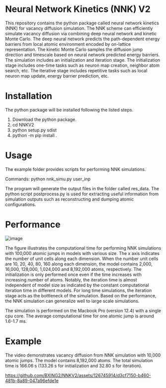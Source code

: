 # Neural Network Kinetics (NNK) V2
This repository contains the python package called neural network kinetics (NNK) for vacancy diffusion simulation. The NNK scheme can efficiently simulate vacancy diffusion via combining deep neural network and kinetic Monte Carlo. The deep neural network predicts the path-dependent energy barriers from local atomic environment encoded by on-lattice representation. The kinetic Monte Carlo samples the diffusion jump direction and timescale based on neural network predicted energy barriers. The simulation includes an initialization and iteration stage. The initialization stage includes one-time tasks such as neuron map creation, neighbor atom search, etc. The iterative stage includes repetitive tasks such as local neuron map update, energy barrier prediction, etc.

# Installation
The python package will be installed following the listed steps.

1. Download the python package.
2. cd NNKV2
3. python setup.py sdist
4. python -m pip install .

# Usage 
The example folder provides scripts for performing NNK simulations. 

Commands:  python nnk_simu.py user_inp

The program will generate the output files in the folder called res_data. The python script postprocess.py is used for extracting useful information from simulation outputs such as reconstructing and dumping atomic configurations. 

# Performance
![image](https://github.com/BXING2/NNKV2/assets/126745914/abe8f236-0a09-4f46-ba43-1e9858f65226)

The figure illustrates the computational time for performing NNK simulations with 100,000 atomic jumps in models with various size. The x axis indicates the number of unit cells along each dimension. When the number unit cells are 10, 20, 40, 80, 160 along each dimension, the model contains 2,000, 16,000, 128,000, 1,024,000 and 8,192,000 atoms, respectively. The initialization is only performed once even if the time increases with increasing number of atoms. Notably, the iteration time is almost independent of model size as indicated by the constant computational iteration time in different models. For long time simulations, the iteration stage acts as the bottleneck of the simulation. Based on the performance, the NNK simulation can generalize well to large scale simulations.

The simulation is performed on the Macbook Pro (version 12.4) with a single cpu core. The average computational time for one atomic jump is around 1.6-1.7 ms.

# Example
The video demonstrates vacancy diffusion from NNK simulation with 10,000 atomic jumps. The model contains 8,192,000 atoms. The total simulation time is 166.06 s (133.26 s for initialization and 32.80 s for iteration).

https://github.com/BXING2/NNKV2/assets/126745914/d3cf7150-b460-481b-8a89-047a96efde1e

